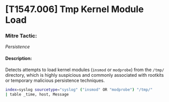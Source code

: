 # [T1547.006] Tmp Kernel Module Load

### Mitre Tactic:  
*Persistence*

#### Description:  
Detects attempts to load kernel modules (`insmod` or `modprobe`) from the `/tmp/` directory, which is highly suspicious and commonly associated with rootkits or temporary malicious persistence techniques.

```bash
index=syslog sourcetype="syslog" ("insmod" OR "modprobe") "/tmp/"
| table _time, host, Message
```